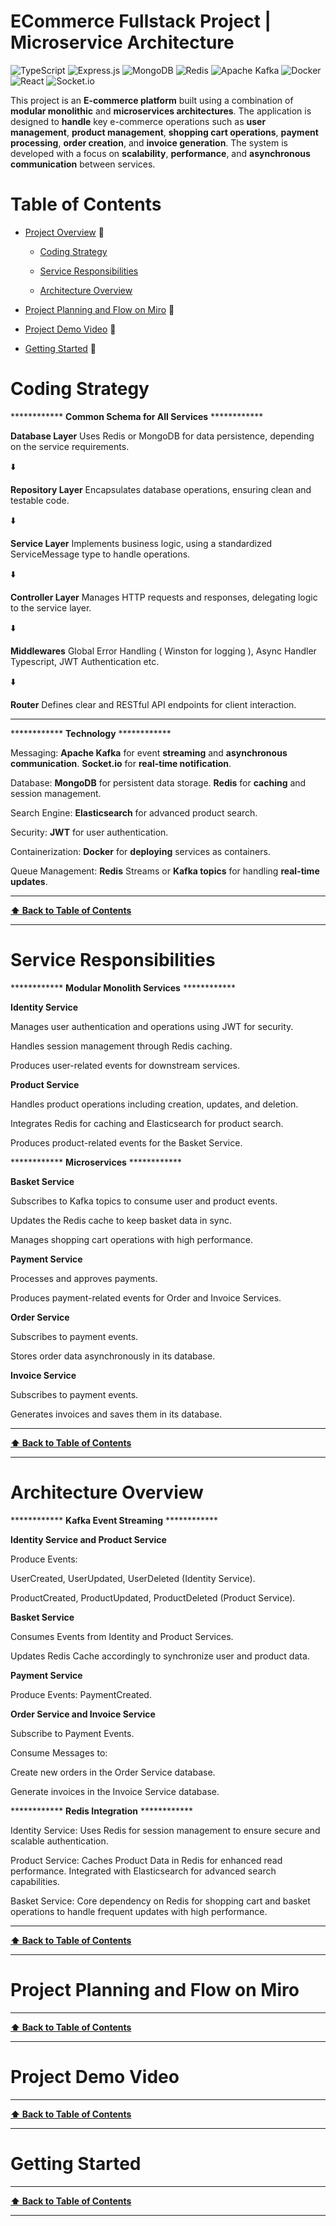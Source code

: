 # ECommerce Fullstack Project | Microservice Architecture                                                                                                                                                                                                       
![TypeScript](https://img.shields.io/badge/typescript-%23007ACC.svg?style=for-the-badge&logo=typescript&logoColor=white)
![Express.js](https://img.shields.io/badge/express.js-%23404d59.svg?style=for-the-badge&logo=express&logoColor=%2361DAFB) ![MongoDB](https://img.shields.io/badge/MongoDB-%234ea94b.svg?style=for-the-badge&logo=mongodb&logoColor=white) ![Redis](https://img.shields.io/badge/redis-%23DD0031.svg?style=for-the-badge&logo=redis&logoColor=white) ![Apache Kafka](https://img.shields.io/badge/Apache%20Kafka-000?style=for-the-badge&logo=apachekafka) ![Docker](https://img.shields.io/badge/docker-%230db7ed.svg?style=for-the-badge&logo=docker&logoColor=white) 	![React](https://img.shields.io/badge/react-%2320232a.svg?style=for-the-badge&logo=react&logoColor=%2361DAFB) ![Socket.io](https://img.shields.io/badge/Socket.io-black?style=for-the-badge&logo=socket.io&badgeColor=010101)

This project is an **E-commerce platform** built using a combination of **modular monolithic** and **microservices architectures**. The application is designed to **handle** key e-commerce operations such as **user management**, **product management**, **shopping cart operations**, **payment processing**, **order creation**, and **invoice generation**. The system is developed with a focus on **scalability**, **performance**, and **asynchronous communication** between services.

# Table of Contents
- [Project Overview](#project-overview) :mag_right:

  * [Coding Strategy](#data-layer) 

  * [Service Responsibilities](#data-layer)

  * [Architecture Overview](#data-layer)

- [Project Planning and Flow on Miro](#project-overview) :wrench:
- [Project Demo Video](#project-overview) :movie_camera:
- [Getting Started](#using) :rocket:

# Coding Strategy

************ **Common Schema for All Services** ************

**Database Layer**
Uses Redis or MongoDB for data persistence, depending on the service requirements.

:arrow_down:
 
**Repository Layer**
Encapsulates database operations, ensuring clean and testable code.

:arrow_down:
 
**Service Layer**
Implements business logic, using a standardized ServiceMessage type to handle operations.

:arrow_down:
 
**Controller Layer**
Manages HTTP requests and responses, delegating logic to the service layer.

:arrow_down:

**Middlewares**
Global Error Handling ( Winston for logging ), Async Handler Typescript, JWT Authentication etc.

:arrow_down:
 
**Router**
Defines clear and RESTful API endpoints for client interaction.
________________________________________________________________________________________________________________________
************ **Technology** ************

Messaging:
**Apache Kafka** for event **streaming** and **asynchronous communication**. **Socket.io** for **real-time notification**.

Database:
**MongoDB** for persistent data storage.
**Redis** for **caching** and session management.

Search Engine:
**Elasticsearch** for advanced product search.

Security:
**JWT** for user authentication.

Containerization:
**Docker** for **deploying** services as containers.

Queue Management:
**Redis** Streams or **Kafka topics** for handling **real-time updates**.
________________________________________________________________________________________________________________________
  **[⬆ Back to Table of Contents](#table-of-contents)**
________________________________________________________________________________________________________________________
# Service Responsibilities
  
************ **Modular Monolith Services** ************
  
**Identity Service**

Manages user authentication and operations using JWT for security.

Handles session management through Redis caching.

Produces user-related events for downstream services.

**Product Service**

Handles product operations including creation, updates, and deletion.

Integrates Redis for caching and Elasticsearch for product search.

Produces product-related events for the Basket Service.

************ **Microservices** ************

**Basket Service**

Subscribes to Kafka topics to consume user and product events.

Updates the Redis cache to keep basket data in sync.

Manages shopping cart operations with high performance.

**Payment Service**

Processes and approves payments.

Produces payment-related events for Order and Invoice Services.

**Order Service**

Subscribes to payment events.

Stores order data asynchronously in its database.

**Invoice Service**

Subscribes to payment events.

Generates invoices and saves them in its database.

________________________________________________________________________________________________________________________
  **[⬆ Back to Table of Contents](#table-of-contents)**
________________________________________________________________________________________________________________________

# Architecture Overview

************ **Kafka Event Streaming** ************

**Identity Service and Product Service**

Produce Events:

UserCreated, UserUpdated, UserDeleted (Identity Service).

ProductCreated, ProductUpdated, ProductDeleted (Product Service).

**Basket Service**

Consumes Events from Identity and Product Services.

Updates Redis Cache accordingly to synchronize user and product data.

**Payment Service**

Produce Events:
PaymentCreated.

**Order Service and Invoice Service**

Subscribe to Payment Events.

Consume Messages to:

Create new orders in the Order Service database.

Generate invoices in the Invoice Service database.

************ **Redis Integration** ************

Identity Service:
Uses Redis for session management to ensure secure and scalable authentication.

Product Service:
Caches Product Data in Redis for enhanced read performance.
Integrated with Elasticsearch for advanced search capabilities.

Basket Service:
Core dependency on Redis for shopping cart and basket operations to handle frequent updates with high performance.

________________________________________________________________________________________________________________________
  **[⬆ Back to Table of Contents](#table-of-contents)**
________________________________________________________________________________________________________________________

# Project Planning and Flow on Miro

________________________________________________________________________________________________________________________
  **[⬆ Back to Table of Contents](#table-of-contents)**
________________________________________________________________________________________________________________________


# Project Demo Video

________________________________________________________________________________________________________________________
  **[⬆ Back to Table of Contents](#table-of-contents)**
________________________________________________________________________________________________________________________

# Getting Started

________________________________________________________________________________________________________________________
  **[⬆ Back to Table of Contents](#table-of-contents)**
________________________________________________________________________________________________________________________

